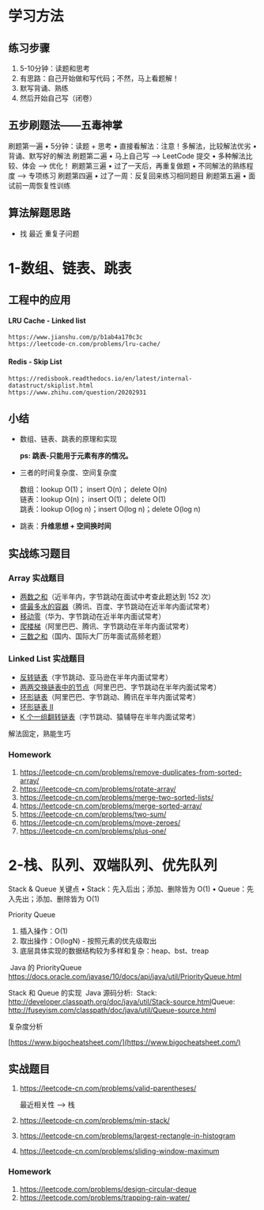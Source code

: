 # 学习方法

## 练习步骤

1. 5-10分钟：读题和思考
2. 有思路：自己开始做和写代码；不然，马上看题解！
3. 默写背诵、熟练
4. 然后开始自己写（闭卷）

## 五步刷题法——五毒神掌

刷题第一遍
• 5分钟：读题 + 思考
• 直接看解法：注意！多解法，比较解法优劣
• 背诵、默写好的解法
刷题第二遍
• 马上自己写 —> LeetCode 提交
• 多种解法比较、体会 —> 优化！
刷题第三遍
• 过了一天后，再重复做题
• 不同解法的熟练程度 —> 专项练习
刷题第四遍
• 过了一周：反复回来练习相同题目
刷题第五遍
• 面试前一周恢复性训练

## 算法解题思路

- 找 最近 重复子问题



# 1-数组、链表、跳表 

## 工程中的应用

#### LRU Cache - Linked list

```http
https://www.jianshu.com/p/b1ab4a170c3c
https://leetcode-cn.com/problems/lru-cache/
```

####  Redis - Skip List

```http
https://redisbook.readthedocs.io/en/latest/internal-datastruct/skiplist.html
https://www.zhihu.com/question/20202931
```

## 小结

- 数组、链表、跳表的原理和实现

  **ps: 跳表-只能用于元素有序的情况。**

- 三者的时间复杂度、空间复杂度

  数组：lookup O(1)；       insert O(n)；      delete O(n)						   
  链表：lookup O(n)；	   insert O(1)；      delete O(1)									   
  跳表：lookup O(log n)；insert O(log n)；delete O(log n)

- 跳表：**升维思想 + 空间换时间**

## 实战练习题目

### Array 实战题目

- [两数之和](https://leetcode-cn.com/problems/two-sum/)（近半年内，字节跳动在面试中考查此题达到 152 次）
- [盛最多水的容器](https://leetcode-cn.com/problems/container-with-most-water/)（腾讯、百度、字节跳动在近半年内面试常考）
- [移动零](https://leetcode-cn.com/problems/move-zeroes/)（华为、字节跳动在近半年内面试常考）
- [爬楼梯](https://leetcode.com/problems/climbing-stairs/)（阿里巴巴、腾讯、字节跳动在半年内面试常考）
- [三数之和](https://leetcode-cn.com/problems/3sum/)（国内、国际大厂历年面试高频老题）

### Linked List 实战题目

- [反转链表](https://leetcode.com/problems/reverse-linked-list/)（字节跳动、亚马逊在半年内面试常考）
- [两两交换链表中的节点](https://leetcode.com/problems/swap-nodes-in-pairs)（阿里巴巴、字节跳动在半年内面试常考）
- [环形链表](https://leetcode.com/problems/linked-list-cycle)（阿里巴巴、字节跳动、腾讯在半年内面试常考）
- [环形链表 II](https://leetcode.com/problems/linked-list-cycle-ii)
- [K 个一组翻转链表](https://leetcode.com/problems/reverse-nodes-in-k-group/)（字节跳动、猿辅导在半年内面试常考）

解法固定，熟能生巧

### Homework

1. https://leetcode-cn.com/problems/remove-duplicates-from-sorted-array/
2. https://leetcode-cn.com/problems/rotate-array/
3. https://leetcode-cn.com/problems/merge-two-sorted-lists/
4. https://leetcode-cn.com/problems/merge-sorted-array/
5. https://leetcode-cn.com/problems/two-sum/
6. https://leetcode-cn.com/problems/move-zeroes/
7. https://leetcode-cn.com/problems/plus-one/



# 2-栈、队列、双端队列、优先队列

Stack & Queue 关键点
• Stack：先入后出；添加、删除皆为 O(1)
• Queue：先入先出；添加、删除皆为 O(1)

Priority Queue

1. 插入操作：O(1)
2. 取出操作：O(logN) - 按照元素的优先级取出
3. 底层具体实现的数据结构较为多样和复杂：heap、bst、treap

​    Java 的 PriorityQueue
​    https://docs.oracle.com/javase/10/docs/api/java/util/PriorityQueue.html

Stack 和 Queue 的实现
​	Java 源码分析:
​	Stack: http://developer.classpath.org/doc/java/util/Stack-source.html
​	Queue: http://fuseyism.com/classpath/doc/java/util/Queue-source.html

复杂度分析

[https://www.bigocheatsheet.com/](https://www.bigocheatsheet.com/)

## 实战题目

1. https://leetcode-cn.com/problems/valid-parentheses/

   最近相关性 —> 栈

2. https://leetcode-cn.com/problems/min-stack/

3. https://leetcode-cn.com/problems/largest-rectangle-in-histogram

4. https://leetcode-cn.com/problems/sliding-window-maximum

### Homework

1. https://leetcode.com/problems/design-circular-deque
2. https://leetcode.com/problems/trapping-rain-water/